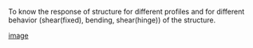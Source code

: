 To know the response of structure for different profiles and for different behavior (shear(fixed), bending, shear(hinge)) of the structure.

[image](images/01.jpg)